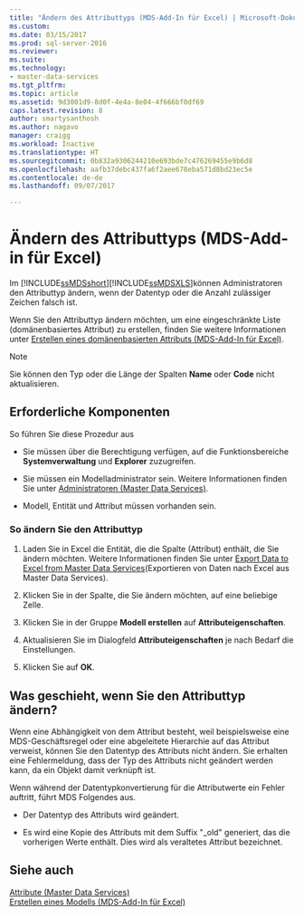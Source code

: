 ```yaml
---
title: "Ändern des Attributtyps (MDS-Add-In für Excel) | Microsoft-Dokumentation"
ms.custom: 
ms.date: 03/15/2017
ms.prod: sql-server-2016
ms.reviewer: 
ms.suite: 
ms.technology:
- master-data-services
ms.tgt_pltfrm: 
ms.topic: article
ms.assetid: 9d3001d9-8d0f-4e4a-8e04-4f666bf0df69
caps.latest.revision: 8
author: smartysanthosh
ms.author: nagavo
manager: craigg
ms.workload: Inactive
ms.translationtype: HT
ms.sourcegitcommit: 0b832a9306244210e693bde7c476269455e9b6d8
ms.openlocfilehash: aafb37debc437fa6f2aee678eba571d8bd23ec5e
ms.contentlocale: de-de
ms.lasthandoff: 09/07/2017

---
```

# <a name="change-the-attribute-type-mds-add-in-for-excel"></a>Ändern des Attributtyps (MDS-Add-in für Excel)
  Im [!INCLUDE[ssMDSshort](../../includes/ssmdsshort-md.md)][!INCLUDE[ssMDSXLS](../../includes/ssmdsxls-md.md)]können Administratoren den Attributtyp ändern, wenn der Datentyp oder die Anzahl zulässiger Zeichen falsch ist.  
  
 Wenn Sie den Attributtyp ändern möchten, um eine eingeschränkte Liste (domänenbasiertes Attribut) zu erstellen, finden Sie weitere Informationen unter [Erstellen eines domänenbasierten Attributs &#40;MDS-Add-In für Excel&#41;](../../master-data-services/microsoft-excel-add-in/create-a-domain-based-attribute-mds-add-in-for-excel.md).  
  
> [!NOTE]  
>  Sie können den Typ oder die Länge der Spalten **Name** oder **Code** nicht aktualisieren.  
  
## <a name="prerequisites"></a>Erforderliche Komponenten  
 So führen Sie diese Prozedur aus  
  
-   Sie müssen über die Berechtigung verfügen, auf die Funktionsbereiche **Systemverwaltung** und **Explorer** zuzugreifen.  
  
-   Sie müssen ein Modelladministrator sein. Weitere Informationen finden Sie unter [Administratoren &#40;Master Data Services&#41;](../../master-data-services/administrators-master-data-services.md).  
  
-   Modell, Entität und Attribut müssen vorhanden sein.  
  
### <a name="to-change-the-attribute-type"></a>So ändern Sie den Attributtyp  
  
1.  Laden Sie in Excel die Entität, die die Spalte (Attribut) enthält, die Sie ändern möchten. Weitere Informationen finden Sie unter [Export Data to Excel from Master Data Services](../../master-data-services/microsoft-excel-add-in/export-data-to-excel-from-master-data-services.md)(Exportieren von Daten nach Excel aus Master Data Services).  
  
2.  Klicken Sie in der Spalte, die Sie ändern möchten, auf eine beliebige Zelle.  
  
3.  Klicken Sie in der Gruppe **Modell erstellen** auf **Attributeigenschaften**.  
  
4.  Aktualisieren Sie im Dialogfeld **Attributeigenschaften** je nach Bedarf die Einstellungen.  
  
5.  Klicken Sie auf **OK**.  
  
## <a name="what-happens-when-you-change-the-attribute-type"></a>Was geschieht, wenn Sie den Attributtyp ändern?  
 Wenn eine Abhängigkeit von dem Attribut besteht, weil beispielsweise eine MDS-Geschäftsregel oder eine abgeleitete Hierarchie auf das Attribut verweist, können Sie den Datentyp des Attributs nicht ändern. Sie erhalten eine Fehlermeldung, dass der Typ des Attributs nicht geändert werden kann, da ein Objekt damit verknüpft ist.  
  
 Wenn während der Datentypkonvertierung für die Attributwerte ein Fehler auftritt, führt MDS Folgendes aus.  
  
-   Der Datentyp des Attributs wird geändert.  
  
-   Es wird eine Kopie des Attributs mit dem Suffix "_old" generiert, das die vorherigen Werte enthält. Dies wird als veraltetes Attribut bezeichnet.  
  
## <a name="see-also"></a>Siehe auch  
 [Attribute &#40;Master Data Services&#41;](../../master-data-services/attributes-master-data-services.md)   
 [Erstellen eines Modells &#40;MDS-Add-In für Excel&#41;](../../master-data-services/microsoft-excel-add-in/building-a-model-mds-add-in-for-excel.md)  
  
  

